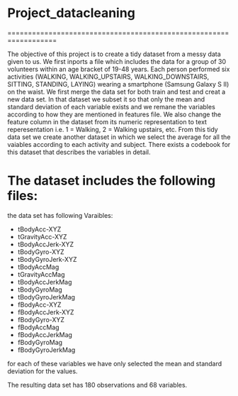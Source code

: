 # Project_datacleaning
==================================================================

The objective of this project is to create a tidy dataset from a messy data given to us. We first inports a file which includes the data for a group of 30 volunteers within an age bracket of 19-48 years. Each person performed six activities (WALKING, WALKING_UPSTAIRS, WALKING_DOWNSTAIRS, SITTING, STANDING, LAYING) wearing a smartphone (Samsung Galaxy S II) on the waist. We first merge the data set for both train and test and creat a new data set. In that dataset we subset it so that only the mean and standard deviation of each variable exists and we remane the variables according to how they are mentioned in features file. We also change the feature column in the dataset from its numeric representation to text reperesentation i.e. 1 = Walking, 2 = Walking upstairs, etc. From this tidy data set we create another dataset in which we select the average for all the vaiables according to each activity and subject. There exists a codebook for this dataset that describes the variables in detail.

The dataset includes the following files:
=========================================
 the data set has following Varaibles:
 - tBodyAcc-XYZ
 - tGravityAcc-XYZ
 - tBodyAccJerk-XYZ
 - tBodyGyro-XYZ
 - tBodyGyroJerk-XYZ
 - tBodyAccMag
 - tGravityAccMag
 - tBodyAccJerkMag
 - tBodyGyroMag
 - tBodyGyroJerkMag
 - fBodyAcc-XYZ
 - fBodyAccJerk-XYZ
 - fBodyGyro-XYZ
 - fBodyAccMag
 - fBodyAccJerkMag
 - fBodyGyroMag
 - fBodyGyroJerkMag
 
 for each of these variables we have only selected the mean and standard deviation for the values.
 
 The resulting data set has 180 observations and 68 variables.
